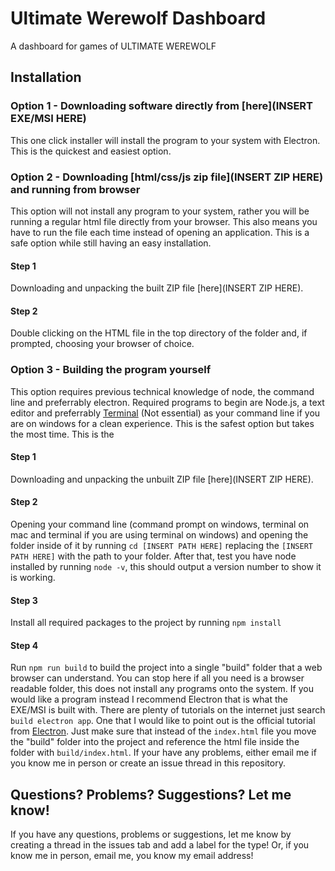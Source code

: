 # Ultimate Werewolf Dashboard
A dashboard for games of ULTIMATE WEREWOLF

## Installation
### Option 1 - Downloading software directly from [here](INSERT EXE/MSI HERE)
This one click installer will install the program to your system with Electron.
This is the quickest and easiest option.

### Option 2 - Downloading [html/css/js zip file](INSERT ZIP HERE) and running from browser
This option will not install any program to your system, rather you will be running a regular html file directly from your browser. This also means you have to run the file each time instead of opening an application.
This is a safe option while still having an easy installation.
#### Step 1
Downloading and unpacking the built ZIP file [here](INSERT ZIP HERE).
#### Step 2
Double clicking on the HTML file in the top directory of the folder and, if prompted, choosing your browser of choice.

### Option 3 - Building the program yourself
This option requires previous technical knowledge of node, the command line and preferrably electron.
Required programs to begin are Node.js, a text editor and preferrably [Terminal](https://apps.microsoft.com/store/detail/windows-terminal/9N0DX20HK701) (Not essential) as your command line if you are on windows for a clean experience.
This is the safest option but takes the most time.
This is the 
#### Step 1
Downloading and unpacking the unbuilt ZIP file [here](INSERT ZIP HERE).
#### Step 2
Opening your command line (command prompt on windows, terminal on mac and terminal if you are using terminal on windows) and opening the folder inside of it by running `cd [INSERT PATH HERE]` replacing the `[INSERT PATH HERE]` with the path to your folder. After that, test you have node installed by running `node -v`, this should output a version number to show it is working.
#### Step 3
Install all required packages to the project by running `npm install`
#### Step 4
Run `npm run build` to build the project into a single "build" folder that a web browser can understand. You can stop here if all you need is a browser readable folder, this does not install any programs onto the system. If you would like a program instead I recommend Electron that is what the EXE/MSI is built with. There are plenty of tutorials on the internet just search `build electron app`. One that I would like to point out is the official tutorial from [Electron](https://www.electronjs.org/docs/latest/tutorial/tutorial-prerequisites). Just make sure that instead of the `index.html` file you move the "build" folder into the project and reference the html file inside the folder with `build/index.html`. If your have any problems, either email me if you know me in person or create an issue thread in this repository.

## Questions? Problems? Suggestions? Let me know!
If you have any questions, problems or suggestions, let me know by creating a thread in the issues tab and add a label for the type! Or, if you know me in person, email me, you know my email address!
